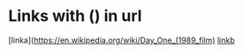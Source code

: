 # Links with () in url

[linka](https://en.wikipedia.org/wiki/Day_One_(1989_film)
[linkb](https://en.wikipedia.org/wiki/Game_of_Thrones_\(season_7%29)